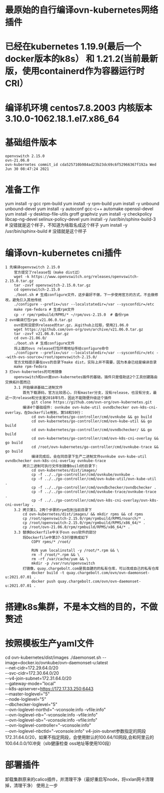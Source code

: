 # 最原始的自行编译ovn-kubernetes网络插件
# 已经在kubernetes 1.19.9(最后一个docker版本的k8s） 和 1.21.2(当前最新版，使用containerd作为容器运行时CRI）
# 编译机环境  centos7.8.2003  内核版本 3.10.0-1062.18.1.el7.x86_64
# 基础组件版本
    openvswitch 2.15.0
    ovn-21.06.0
    ovn-kubernetes commit_id cda525710b984ad23b23dc69c6f52966367f192a Wed Jun 30 08:47:24 2021
    
# 准备工作
yum install -y gcc rpm-build
yum install -y rpm-build
yum install -y unbound unbound-devel
yum install -y autoconf gcc-c++ automake openssl-devel 
yum install -y desktop-file-utils groff graphviz
yum install -y checkpolicy libcap-ng-devel selinux-policy-devel
yum install -y /usr/bin/sphinx-build-3 # 没错就是这个样子，不知道为啥取名成这个样子
yum install -y /usr/bin/sphinx-build # 没错就是这个样子

# 编译ovn-kubernetes cni插件
    1 先编译openvswitch 2.15.0
        官方提交了release包（make dist过）
        wget -k https://www.openvswitch.org/releases/openvswitch-2.15.0.tar.gz
        tar -zxvf openvswitch-2.15.0.tar.gz
        cd openvswitch-2.15.0
        ./boot.sh # 生成configure文件，这步最好不做，下一步使用官方的方式，不去做修改，避免引入其他传统
        ./configure --prefix=/usr --localstatedir=/var --sysconfdir=/etc
        make rpm-fedora # 生成rpm文件
        cp -r rpm/rpmbuild/RPMS/* ~/rpm/ovs-2.15.0  # 备份rpm 
    2 ovn编译打包rpm v21.06.0.tar.gz
        ovn官网没提供release的tar.gz，从github上拉取，使用21.06.0
        wget https://github.com/ovn-org/ovn/archive/v21.06.0.tar.gz
        tar -zxvf v21.06.0.tar.gz
        cd ovn-21.06.0/
        ./boot.sh # 生成configure文件
        将上面的ovs release打包环境地址传给configure命令
        ./configure --prefix=/usr --localstatedir=/var --sysconfdir=/etc --with-ovs-source=/root/openvswitch-2.15.0/
        官方文档提示要在ovs的目录下make dist，实际上并不需要，因为本身已经是编译目录
        make rpm-fedora
    3 打ovn-kubernetes的可用镜像
        openvswitch和ovn是ovn-kubernetes插件的基础，插件只是借助这2个工具创建路由交换拓扑图而已
        3.1 开始编译基础二进制文件
            首先下载源码，官方比较恶心，只有master分支，没有release，也没有分支，最近一次release和分支是2018年5月，因此不能随便升级这个插件
                git clone https://github.com/ovn-org/ovn-kubernetes.git
            编译4个基础组件: ovnkube ovn-kube-util ovndbchecker ovn-k8s-cni-overlay。在Dockerfile用到，第58和59行：
                cd ovn-kubernetes/go-controller/cmd/ovnkube && go build
                cd ovn-kubernetes/go-controller/cmd/ovn-kube-util && go build
                cd ovn-kubernetes/go-controller/cmd/ovndbchecker/ && go build
                cd ovn-kubernetes/go-controller/cmd/ovn-k8s-cni-overlay && go build
                cd /root/ovn-kubernetes/go-controller/cmd/ovnkube-trace && go build
                编译完成后，会在同目录下生产二进制文件ovnkube ovn-kube-util ovndbchecker ovn-k8s-cni-overlay ovnkube-trace
            拷贝二进制可执行文件到镜像build的目录下: 
                cd ovn-kubernetes/dist/images/
                cp -f ../../go-controller/cmd/ovnkube/ovnkube .
                cp -f ../../go-controller/cmd/ovn-kube-util/ovn-kube-util .
                cp -f ../../go-controller/cmd/ovndbchecker/ovndbchecker .
                cp -f ../../go-controller/cmd/ovnkube-trace/ovnkube-trace .
                cp -f ../../go-controller/cmd/ovn-k8s-cni-overlay/ovn-k8s-cni-overlay .
        3.2 拷贝第1、2两个步骤的rpm包到当前目录下
            cd ovn-kubernetes/dist/images/ && mkdir rpms && cd rpms
            cp /root/openvswitch-2.15.0/rpm/rpmbuild/RPMS/noarch/* .
            cp /root/openvswitch-2.15.0/rpm/rpmbuild/RPMS/x86_64/* .
            cp /root/ovn-21.06.0/rpm/rpmbuild/RPMS/x86_64/* .
        3.3 替换Dockerfile中关于ovn ovs软件的部分
            将Dockerfile中第37-53行替换成如下
                COPY rpms/* /root/

                RUN yum localinstall -y /root/*.rpm && \
                rm -f /root/*.rpm && \
                rm -rf /var/cache/yum && \
                mkdir -p /var/run/openvswitch
            打镜像，quay.chargebolt.com是我自建的的私有仓库，可以改成自己的私有仓库
                docker build -t quay.chargebolt.com/ovn/ovn-daemonset-u:2021.07.01 .
                docker push quay.chargebolt.com/ovn/ovn-daemonset-u:2021.07.01 .
# 搭建k8s集群，不是本文档的目的，不做赘述

# 按照模板生产yaml文件
cd ovn-kubernetes/dist/images
./daemonset.sh --image=docker.io/ovnkube/ovn-daemonset-u:latest \
    --net-cidr=172.29.64.0/20 \
    --svc-cidr=172.30.64.0/20 \
    --v4-join-subnet=172.31.64.0/20 \
    --gateway-mode="local" \
    --k8s-apiserver=https://172.17.33.250:6443 \
    --master-loglevel="5" \
    --node-loglevel="5" \
    --dbchecker-loglevel="5" \
    --ovn-loglevel-northd="-vconsole:info -vfile:info" \
    --ovn-loglevel-nb="-vconsole:info -vfile:info" \
    --ovn-loglevel-sb="-vconsole:info -vfile:info" \
    --ovn-loglevel-controller="-vconsole:info" \
    --ovn-loglevel-nbctld="-vconsole:info"
v4-join-subnet参数指定的网段172.31.64.0/20，如果不指定网段，会使用默认的100.64/10网段,会和阿里云的100.64.0.0/10冲突（slb健康检查 oss地址等使用100段）

# 部署插件
卸载集群原来的calico插件，并清理干净（最好重启写node，将vxlan网卡清理掉，清理干净）
使用上一步
